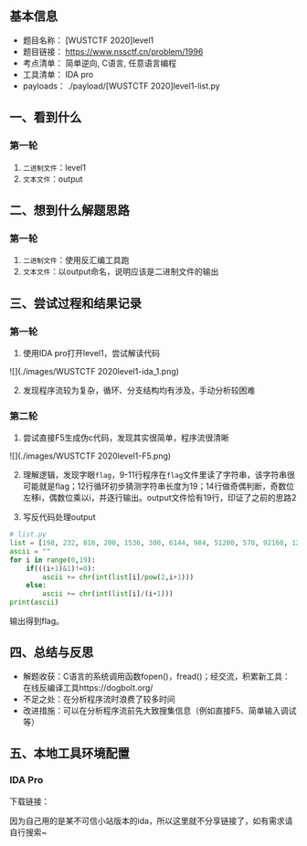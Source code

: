 ## 基本信息

- 题目名称： [WUSTCTF 2020]level1
- 题目链接： https://www.nssctf.cn/problem/1996
- 考点清单： 简单逆向, C语言, 任意语言编程
- 工具清单： IDA pro
- payloads： ./payload/[WUSTCTF 2020]level1-list.py

## 一、看到什么

### 第一轮

1. `二进制文件`：level1
2. `文本文件`：output

## 二、想到什么解题思路

### 第一轮

1. `二进制文件`：使用反汇编工具跑
2. `文本文件`：以output命名，说明应该是二进制文件的输出

## 三、尝试过程和结果记录

### 第一轮

1. 使用IDA pro打开level1，尝试解读代码

![](./images/WUSTCTF 2020level1-ida_1.png)

2. 发现程序流较为复杂，循环、分支结构均有涉及，手动分析较困难

### 第二轮

1. 尝试直接F5生成伪c代码，发现其实很简单，程序流很清晰

![](./images/WUSTCTF 2020level1-F5.png)

2. 理解逻辑，发现字眼`flag`，9-11行程序在`flag`文件里读了字符串，该字符串很可能就是flag；12行循环初步猜测字符串长度为19；14行做奇偶判断，奇数位左移i，偶数位乘以i，并逐行输出。output文件恰有19行，印证了之前的思路2

3. 写反代码处理output

```python
# list.py
list = [198, 232, 816, 200, 1536, 300, 6144, 984, 51200, 570, 92160, 1200, 565248, 756, 1474560, 800, 6291456, 1782, 65536000]
ascii = ""
for i in range(0,19):
    if(((i+1)&1)!=0):
        ascii += chr(int(list[i]/pow(2,i+1)))
    else:
        ascii += chr(int(list[i]/(i+1)))
print(ascii)
```

输出得到flag。

## 四、总结与反思

- 解题收获：C语言的系统调用函数fopen()，fread()；经交流，积累新工具：在线反编译工具https://dogbolt.org/
- 不足之处：在分析程序流时浪费了较多时间
- 改进措施：可以在分析程序流前先大致搜集信息（例如直接F5、简单输入调试等）

## 五、本地工具环境配置

### IDA Pro

下载链接：

因为自己用的是某不可信小站版本的ida，所以这里就不分享链接了，如有需求请自行搜索~
